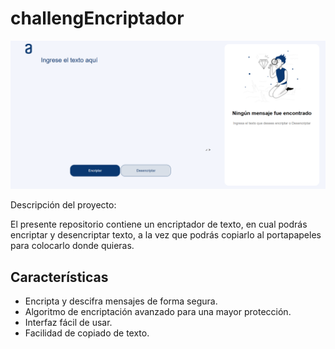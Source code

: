 # challengEncriptador

![Imagen del Proyecto](img/encriptador.png)

Descripción del proyecto:

El presente repositorio contiene un encriptador de texto, en cual podrás encriptar y desencriptar texto, a la vez que podrás copiarlo al portapapeles para colocarlo donde quieras.
## Características

- Encripta y descifra mensajes de forma segura.
- Algoritmo de encriptación avanzado para una mayor protección.
- Interfaz fácil de usar.
- Facilidad de copiado de texto.
